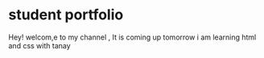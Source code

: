 # student portfolio

Hey! welcom,e to my channel , It is coming up tomorrow i am learning html and css with tanay